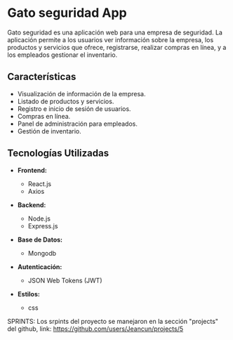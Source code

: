 # Gato seguridad App

Gato seguridad es una aplicación web para una empresa de seguridad. La aplicación permite a los usuarios ver información sobre la empresa, los productos y servicios que ofrece, registrarse, realizar compras en línea, y a los empleados gestionar el inventario.

## Características

- Visualización de información de la empresa.
- Listado de productos y servicios.
- Registro e inicio de sesión de usuarios.
- Compras en línea.
- Panel de administración para empleados.
- Gestión de inventario.

## Tecnologías Utilizadas

- **Frontend:**
  - React.js
  - Axios

- **Backend:**
  - Node.js
  - Express.js

- **Base de Datos:**
  - Mongodb

- **Autenticación:**
  - JSON Web Tokens (JWT)

- **Estilos:**
  - css
 
SPRINTS: Los srpints del proyecto se manejaron en la sección "projects" del github, link: https://github.com/users/Jeancun/projects/5
